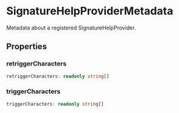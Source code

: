 # SignatureHelpProviderMetadata

Metadata about a registered SignatureHelpProvider.

## Properties

### retriggerCharacters

```typescript
retriggerCharacters: readonly string[]
```

### triggerCharacters

```typescript
triggerCharacters: readonly string[]
```

